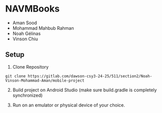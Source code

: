 # NAVMBooks
- Aman Sood
- Mohammad Mahbub Rahman
- Noah Gélinas
- Vinson Chiu

## Setup

1. Clone Repository
```
git clone https://gitlab.com/dawson-csy3-24-25/511/section2/Noah-Vinson-Mohammad-Aman/mobile-project 
```

2. Build project on Android Studio (make sure build.gradle is completely synchronized)

3. Run on an emulator or physical device of your choice.

